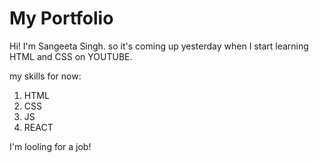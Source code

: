 # My Portfolio

Hi! I'm Sangeeta Singh. so it's coming up yesterday when I start learning HTML and CSS on YOUTUBE.

my skills for now:
1. HTML
2. CSS 
3. JS
4. REACT

I'm looling for a  job!